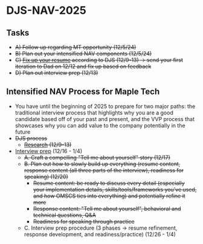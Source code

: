 # DJS-NAV-2025

## Tasks
- ~~A) Follow up regarding MT opportunity (12/5/24)~~
- ~~B) Plan out your intensified NAV components (12/5/24)~~
- ~~C) [Fix up your resume](https://cultivatedculture.com/resume-builder/?resume=1725804276) according to DJS (12/9-13) -> send your first iteration to Dad on 12/12 and fix up based on feedback~~
- ~~D) Plan out interview prep (12/13)~~


## Intensified NAV Process for Maple Tech
- You have until the beginning of 2025 to prepare for two major paths: the traditional interview process that highlights why you are a good candidate based off of your past and present, and the VVP process that showcases why you can add value to the company potentially in the future
- ~~DJS process~~
  - ~~[Research](https://github.com/jerrytigerxu/DJS-NAV-2024/blob/main/MT-Research.md) (12/9-13)~~
- [Interview prep](https://github.com/jerrytigerxu/DJS-NAV-2025/blob/main/MT-Interview-Prep.md) (12/16 - 1/4)
  - ~~A. Craft a compelling "Tell me about yourself" story (12/17)~~
  - ~~B. Plan out how to slowly build up everything (resume content, response content (all three parts of the interview), readiness for speaking) (12/20)~~
    - ~~Resume content: be ready to discuss every detail (especially your implementation details, skills/tools/frameworks you've used, and how OMSCS ties into everything) and potentially refine it more~~
    - ~~Response content: "Tell me about yourself", behavioral and technical questions, Q&A~~
    - ~~Readiness for speaking through practice~~
  - C. Interview prep procedure (3 phases -> resume refinement, response development, and readiness/practice) (12/26 - 1/4)

